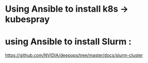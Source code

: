 # Using Ansible to install k8s -> kubespray
# using Ansible to install Slurm :
https://github.com/NVIDIA/deepops/tree/master/docs/slurm-cluster
